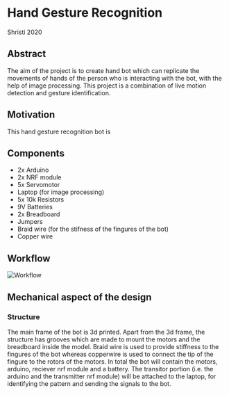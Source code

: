 # Hand Gesture Recognition
   Shristi 2020

## Abstract
   
   The aim of the project is to create hand bot which can replicate the movements of hands of the person who is interacting with the bot, with the help of image processing. This project is a combination of live motion detection and gesture identification.
   

## Motivation 
   
   This hand gesture recognition bot is 

## Components
   
   - 2x Arduino 
   - 2x NRF module
   - 5x Servomotor
   - Laptop (for image processing)
   - 5x 10k Resistors
   - 9V Batteries
   - 2x Breadboard
   - Jumpers
   - Braid wire (for the stifness of the  fingures of the bot)
   - Copper wire

## Workflow
![Workflow](https://static-01.hindawi.com/articles/tswj/volume-2014/267872/figures/267872.fig.001.jpg)

## Mechanical aspect of the design
### Structure
   The main frame of the bot is 3d printed. Apart from the 3d frame, the structure has grooves which are made to mount the motors and the breadboard inside the model. Braid wire is used to provide stiffness to the fingures of the bot whereas copperwire is used to connect the tip of the fingure to the rotors of the motors. In total the bot will contain the motors, arduino, reciever nrf module and a battery. The transitor portion (i.e. the arduino and the transmitter nrf module) will be attached to the laptop, for identifying the pattern and sending the signals to the bot.
